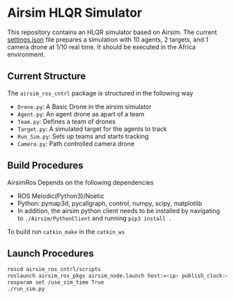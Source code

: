 # Airsim HLQR Simulator
This repository contains an HLQR simulator based on Airsim. The current [settings.json](/settings.json) file prepares a simulation with 10 agents, 2 targets, and 1 camera drone at 1/10 real time. It should be executed in the Africa environment.

## Current Structure
The `airsim_ros_cntrl` package is structured in the following way
- `Drone.py`: A Basic Drone in the airsim simulator
- `Agent.py`: An agent drone as apart of a team
- `Team.py`: Defines a team of drones
- `Target.py`: A simulated target for the agents to track
- `Run_Sim.py`: Sets up teams and starts tracking
- `Camera.py`: Path controlled camera drone 

## Build Procedures
AirsimRos Depends on the following dependencies
- ROS Melodic(Python3)/Noetic
- Python: pymap3d, pycallgraph, control, numpy, scipy, matplotlib
- In addition, the airsim python client needs to be installed by navigating to `./Airsim/PythonClient` and running `pip3 install .`

To build run `catkin_make` in the `catkin_ws`

## Launch Procedures
```sh
roscd airsim_ros_cntrl/scripts
roslaunch airsim_ros_pkgs airsim_node.launch host:=<ip> publish_clock:=True
rosparam set /use_sim_time True
./run_sim.py 
```
